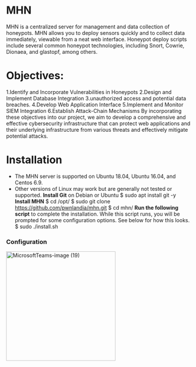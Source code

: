 # MHN
MHN is a centralized server for management and data collection of honeypots. MHN allows you to deploy sensors quickly and to collect data immediately, viewable from a neat web interface. Honeypot deploy scripts include several common honeypot technologies, including Snort, Cowrie, Dionaea, and glastopf, among others.
# Objectives:
1.Identify and Incorporate Vulnerabilities in Honeypots
2.Design and Implement Database Integration
3.unauthorized access and potential data breaches.
4.Develop Web Application Interface
5.Implement and Monitor SIEM Integration
6.Establish Attack-Chain Mechanisms
By incorporating these objectives into our project, we aim to develop a comprehensive and effective cybersecurity infrastructure that can protect web applications and their underlying infrastructure from various threats and effectively mitigate potential attacks.
# Installation
- The MHN server is supported on Ubuntu 18.04, Ubuntu 16.04, and Centos 6.9.
- Other versions of Linux may work but are generally not tested or supported.
**Install Git**
on Debian or Ubuntu
$ sudo apt install git -y
**Install MHN**
$ cd /opt/
$ sudo git clone https://github.com/pwnlandia/mhn.git
$ cd mhn/
**Run the following script** to complete the installation. While this script runs, you will be prompted for some configuration options. See below for how this looks.
$ sudo ./install.sh
### Configuration
<img width="296" alt="MicrosoftTeams-image (19)" src="https://github.com/snehaljambare/MHN/assets/74786817/a61eb5b5-2052-4b87-9150-0e063e3e85ef">
